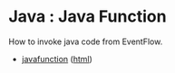 # Java : Java Function

How to invoke java code from EventFlow.

* [javafunction](src/site/markdown/index.md) ([html](https://plord12.github.io/samples/10.4.1/java/javafunction/))
